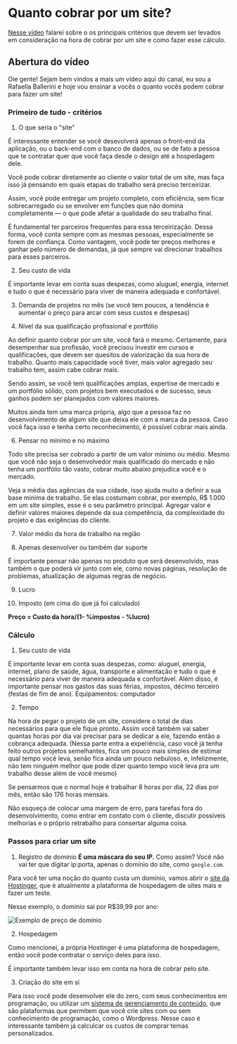 # Quanto cobrar por um site?

[Nesse vídeo]() falarei sobre o os principais critérios que devem ser levados em consideração na hora de cobrar por um site e como fazer esse cálculo.

## Abertura do vídeo

Oie gente! Sejam bem vindos a mais um vídeo aqui do canal, eu sou a Rafaella Ballerini e hoje vou ensinar a vocês o quanto vocês podem cobrar para fazer um site!

### Primeiro de tudo - critérios

1. O que seria o "site"

É interessante entender se você desevolverá apenas o front-end da aplicação, ou o back-end com o banco de dados, ou se de fato a pessoa que te contratar quer que você faça desde o design até a hospedagem dele.

Você pode cobrar diretamente ao cliente o valor total de um site, mas faça isso já pensando em quais etapas do trabalho será preciso terceirizar.

Assim, você pode entregar um projeto completo, com eficiência, sem ficar sobrecarregado ou se envolver em funções que não domina completamente — o que pode afetar a qualidade do seu trabalho final.

É fundamental ter parceiros frequentes para essa terceirização. Dessa forma, você conta sempre com as mesmas pessoas, especialmente se forem de confiança. Como vantagem, você pode ter preços melhores e ganhar pelo número de demandas, já que sempre vai direcionar trabalhos para esses parceiros.

2. Seu custo de vida

É importante levar em conta suas despezas, como aluguel, energia, internet e tudo o que é necessário para viver de maneira adequada e confortável.

3. Demanda de projetos no mês (se você tem poucos, a tendência é aumentar o preço para arcar com seus custos e despesas)

4. Nível da sua qualificação profissional e portfólio

Ao definir quanto cobrar por um site, você fará o mesmo. Certamente, para desempenhar sua profissão, você precisou investir em cursos e qualificações, que devem ser quesitos de valorização da sua hora de trabalho. Quanto mais capacidade você tiver, mais valor agregado seu trabalho tem, assim cabe cobrar mais.

Sendo assim, se você tem qualificações amplas, expertise de mercado e um portfólio sólido, com projetos bem executados e de sucesso, seus ganhos podem ser planejados com valores maiores.

Muitos ainda tem uma marca própria, algo que a pessoa faz no desenvolvimento de algum site que deixa ele com a marca da pessoa. Caso você faça isso e tenha certo reconhecimento, é possível cobrar mais ainda.

6. Pensar no mínimo e no máximo

Todo site precisa ser cobrado a partir de um valor mínimo ou médio. Mesmo que você não seja o desenvolvedor mais qualificado do mercado e não tenha um portfólio tão vasto, cobrar muito abaixo prejudica você e o mercado.

Veja a média das agências da sua cidade, isso ajuda muito a definir a sua base mínima de trabalho. Se elas costumam cobrar, por exemplo, R$ 1.000 em um site simples, esse é o seu parâmetro principal. Agregar valor e definir valores maiores depende da sua competência, da complexidade do projeto e das exigências do cliente.

7. Valor médio da hora de trabalho na região

8. Apenas desenvolver ou também dar suporte

É importante pensar não apenas no produto que será desenvolvido, mas também o que poderá vir junto com ele, como novas páginas, resolução de problemas, atualização de algumas regras de negócio.

9. Lucro

10. Imposto (em cima do que já foi calculado)

**Preço = Custo da hora/(1- %impostos - %lucro)**

### Cálculo

1. Seu custo de vida

É importante levar em conta suas despezas, como:
aluguel, energia, internet, plano de saúde, água, transporte e alimentação e tudo o que é necessário para viver de maneira adequada e confortável.
Além disso, é importante pensar nos gastos das suas férias, impostos, décimo terceiro (festas de fim de ano).
Equipamentos: computador

2. Tempo

Na hora de pegar o projeto de um site, considere o total de dias necessários para que ele fique pronto. Assim você também vai saber quantas horas por dia vai precisar para se dedicar a ele, fazendo então a cobrança adequada. (Nessa parte entra a experiência, caso você já tenha feito outros projetos semelhantes, fica um pouco mais simples de estimar qual tempo você leva, senão fica ainda um pouco nebuloso, e, infelizmente, não tem ninguém melhor que pode dizer quanto tempo você leva pra um trabalho desse além de você mesmo)

Se pensarmos que o normal hoje é trabalhar 8 horas por dia, 22 dias por mês, então são 176 horas mensais.

Não esqueça de colocar uma margem de erro, para tarefas fora do desenvolvimento, como entrar em contato com o cliente, discutir possíveis melhorias e o próprio retrabalho para consertar alguma coisa.

### Passos para criar um site

1. Registro de domínio
**É uma máscara do seu IP.** Como assim? Você não vai ter que digitar ip:porta, apenas o domínio do site, como `google.com`.

Para você ter uma noção do quanto custa um domínio, vamos abrir o [site da Hostinger](https://www.hostinger.com.br/), que é atualmente a plataforma de hospedagem de sites mais e fazer um teste.

Nesse exemplo, o domínio sai por R$39,99 por ano:

![Exemplo de preço de domínio](https://media.discordapp.net/attachments/831974152667398214/871071659015172096/unknown.png?width=886&height=670)

2. Hospedagem

Como mencionei, a própria Hostinger é uma plataforma de hospedagem, então você pode contratar o serviço deles para isso.

É importante também levar isso em conta na hora de cobrar pelo site.

3. Criação do site em si

Para isso você pode desenvolver ele do zero, com seus conhecimentos em programação, ou utilizar um [sistema de gerenciamento de conteúdo](https://www.hostinger.com.br/tutoriais/o-que-e-cms), que são plataformas que permitem que você crie sites com ou sem conhecimento de programação, como o Wordpress. Nesse caso é interessante também já calculcar os custos de comprar temas personalizados.
